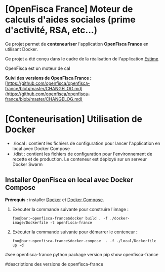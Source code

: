 # [OpenFisca France] Moteur de calculs d'aides sociales (prime d'activité, RSA, etc...)

Ce projet permet de **conteneuriser** l'application **OpenFisca France** en utilisant Docker.

Ce projet a été conçu dans le cadre de la réalisation de l'application [Estime](https://git.beta.pole-emploi.fr/estime/estime-frontend/-/blob/master/README.md).

OpenFisca est un moteur de cal

**Suivi des versions de OpenFisca France :** [https://github.com/openfisca/openfisca-france/blob/master/CHANGELOG.md](https://github.com/openfisca/openfisca-france/blob/master/CHANGELOG.md)

# [Conteneurisation] Utilisation de Docker

- ./local : contient les fichiers de configuration pour lancer l'application en local avec Docker Compose
- ./dist : contient les fichiers de configuration pour l'environnement de recette et de production. Le conteneur est déployé sur un serveur Docker Swarm

## Installer OpenFisca en local avec Docker Compose

**Prérequis :** installer [Docker](https://docs.docker.com/engine/install/) et [Docker Compose](https://docs.docker.com/compose/install/).

1. Exécuter la commande suivante pour construire l'image :

    ```
    foo@bar:~openfisca-france$docker build . -f ./docker-image/Dockerfile -t openfisca-france
    ```
1. Exécuter la commande suivante pour démarrer le conteneur :

    ```
    foo@bar:~openfisca-france$docker-compose  . -f ./local/Dockerfile up -d
    ```

#see openfisca-france python package version
pip show openfisca-france


#descriptions des versions de openfisca-france


